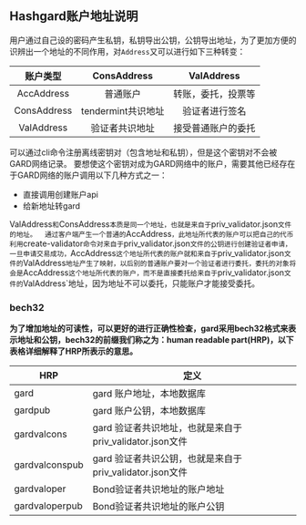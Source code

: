 ## Hashgard账户地址说明



用户通过自己设的密码产生私钥，私钥导出公钥，公钥导出地址，为了更加方便的识辨出一个地址的不同作用，对`Address`又可以进行如下三种转变：



|  账户类型   |    ConsAddress     |     ValAddress     |
| :---------: | :----------------: | :----------------: |
| AccAddress  |      普通账户      | 转账，委托，投票等 |
| ConsAddress | tendermint共识地址 |   验证者进行签名   |
| ValAddress  |   验证者共识地址   | 接受普通账户的委托 |



可以通过cli命令注册离线密钥对（包含地址和私钥），但是这个密钥对不会被GARD网络记录。 要想使这个密钥对成为GARD网络中的账户，需要其他已经存在于GARD网络的账户调用以下几种方式之一：

- 直接调用创建账户api
- 给新地址转gard



ValAddress`和`ConsAddress`本质是同一个地址，也就是来自于`priv_validator.json`文件的地址。 
通过客户端产生一个普通的`AccAddress`，此地址所代表的账户可以把自己的代币利用`create-validator`命令对来自于`priv_validator.json`文件的公钥进行创建验证者申请，一旦申请交易成功，`AccAddress`这个地址所代表的账户就和来自于`priv_validator.json`文件的`ValAddress`地址产生了映射，以后别的普通账户要对一个验证者进行委托，委托的对象将会是`AccAddress`这个地址所代表的账户，而不是直接委托给来自于`priv_validator.json`文件的`ValAddress`地址，因为地址不可以委托，只能账户才能接受委托。





### bech32

**为了增加地址的可读性，可以更好的进行正确性检查，gard采用bech32格式来表示地址和公钥，bech32的前缀我们称之为：human readable part(HRP)，以下表格详细解释了HRP所表示的意思。**



| HRP            | 定义                                                     |
| -------------- | -------------------------------------------------------- |
| gard           | gard 账户地址，本地数据库                                |
| gardpub        | gard 账户公钥，本地数据库                                |
| gardvalcons    | gard 验证者共识地址，也就是来自于priv_validator.json文件 |
| gardvalconspub | gard 验证者共识公钥，也就是来自于priv_validator.json文件 |
| gardvaloper    | Bond验证者共识地址的账户地址                             |
| gardvaloperpub | Bond验证者共识地址的账户公钥                             |

